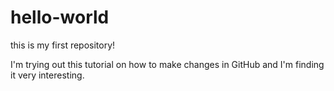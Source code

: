 # hello-world
this is my first repository!

I'm trying out this tutorial on how to make changes in GitHub and I'm finding it very interesting.
